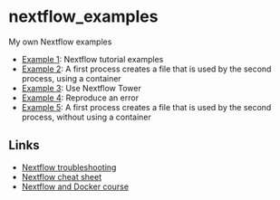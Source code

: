# nextflow_examples

My own Nextflow examples

 * [Example 1](https://github.com/richelbilderbeek/nextflow_example_1): 
   Nextflow tutorial examples
 * [Example 2](https://github.com/richelbilderbeek/nextflow_example_2): 
   A first process creates a file that is used by the second process,
   using a container
 * [Example 3](https://github.com/richelbilderbeek/nextflow_example_3): 
   Use Nextflow Tower
 * [Example 4](https://github.com/richelbilderbeek/nextflow_example_4): 
   Reproduce an error
 * [Example 5](https://github.com/richelbilderbeek/nextflow_example_5): 
   A first process creates a file that is used by the second process,
   without using a container

## Links

 * [Nextflow troubleshooting](https://github.com/richelbilderbeek/nextflow_troubleshooting)
 * [Nextflow cheat sheet](https://github.com/danrlu/Nextflow_cheatsheet)
 * [Nextflow and Docker course](https://github.com/nextflow-io/crg-course-nov16)
